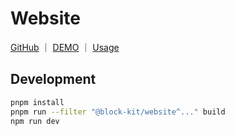 # Website

<p>
<a href="https://github.com/WindRunnerMax/BlockKit/tree/master/examples/website">GitHub</a>
<span>｜</span>
<a href="https://windrunnermax.github.io/BlockKit/">DEMO</a>
<span>｜</span>
<a href="https://github.com/WindRunnerMax/BlockKit/tree/master/examples/website/src">Usage</a>
</p>

## Development

```bash
pnpm install
pnpm run --filter "@block-kit/website^..." build
npm run dev
```
